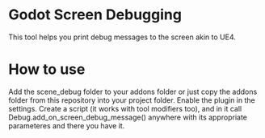 # Godot Screen Debugging

This tool helps you print debug messages to the screen akin to UE4.

# How to use

Add the scene_debug folder to your addons folder or just copy the addons folder from this repository into your project folder. Enable the plugin in the settings. Create a script (it works with tool modifiers too), and in it call Debug.add_on_screen_debug_message() anywhere with its appropriate parameteres and there you have it.
